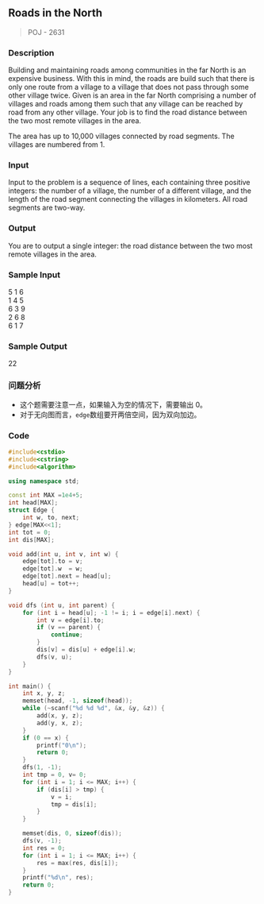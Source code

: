 ## Roads in the North
> POJ - 2631

### Description
Building and maintaining roads among communities in the far North is an expensive business. With this in mind, the roads are build such that there is only one route from a village to a village that does not pass through some other village twice. 
Given is an area in the far North comprising a number of villages and roads among them such that any village can be reached by road from any other village. Your job is to find the road distance between the two most remote villages in the area. 

The area has up to 10,000 villages connected by road segments. The villages are numbered from 1. 

### Input
Input to the problem is a sequence of lines, each containing three positive integers: the number of a village, the number of a different village, and the length of the road segment connecting the villages in kilometers. All road segments are two-way.

### Output
You are to output a single integer: the road distance between the two most remote villages in the area.

### Sample Input
5 1 6  
1 4 5  
6 3 9  
2 6 8  
6 1 7  

### Sample Output
22

### 问题分析
* 这个题需要注意一点，如果输入为空的情况下，需要输出 0。
* 对于无向图而言，`edge`数组要开两倍空间，因为双向加边。

### Code
```cpp
#include<cstdio>
#include<cstring>
#include<algorithm>

using namespace std;

const int MAX =1e4+5;
int head[MAX];
struct Edge {
    int w, to, next;
} edge[MAX<<1];
int tot = 0;
int dis[MAX];

void add(int u, int v, int w) {
    edge[tot].to = v;
    edge[tot].w  = w;
    edge[tot].next = head[u];
    head[u] = tot++;
}

void dfs (int u, int parent) {
    for (int i = head[u]; -1 != i; i = edge[i].next) {
        int v = edge[i].to;
        if (v == parent) {
            continue;
        }
        dis[v] = dis[u] + edge[i].w;
        dfs(v, u);
    }
}

int main() {
    int x, y, z;
    memset(head, -1, sizeof(head));
    while (~scanf("%d %d %d", &x, &y, &z)) {
        add(x, y, z);
        add(y, x, z);
    }
    if (0 == x) {
        printf("0\n");
        return 0;
    }
    dfs(1, -1);
    int tmp = 0, v= 0;
    for (int i = 1; i <= MAX; i++) {
        if (dis[i] > tmp) {
            v = i;
            tmp = dis[i];
        }
    }

    memset(dis, 0, sizeof(dis));
    dfs(v, -1);
    int res = 0;
    for (int i = 1; i <= MAX; i++) {
        res = max(res, dis[i]);
    }
    printf("%d\n", res);
    return 0;
}
```